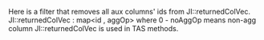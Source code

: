 Here is a filter that removes all aux columns' ids from JI::returnedColVec. 
JI::returnedColVec : map<id , aggOp> where 0 - noAggOp means non-agg column
JI::returnedColVec is used in TAS methods.

